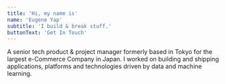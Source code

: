 ```yaml
---
title: 'Hi, my name is'
name: 'Eugene Yap'
subtitle: 'I build & break stuff.'
buttonText: 'Get In Touch'
---
```


A senior tech product & project manager formerly based in Tokyo for the largest e-Commerce Company in Japan. I worked on building and shipping applications, platforms and technologies driven by data and machine learning.

<!--- SECTION COMPLETED!>
